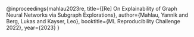 @inproceedings{mahlau2023re,
  title={[Re] On Explainability of Graph Neural Networks via Subgraph Explorations},
  author={Mahlau, Yannik and Berg, Lukas and Kayser, Leo},
  booktitle={ML Reproducibility Challenge 2022},
  year={2023}
}